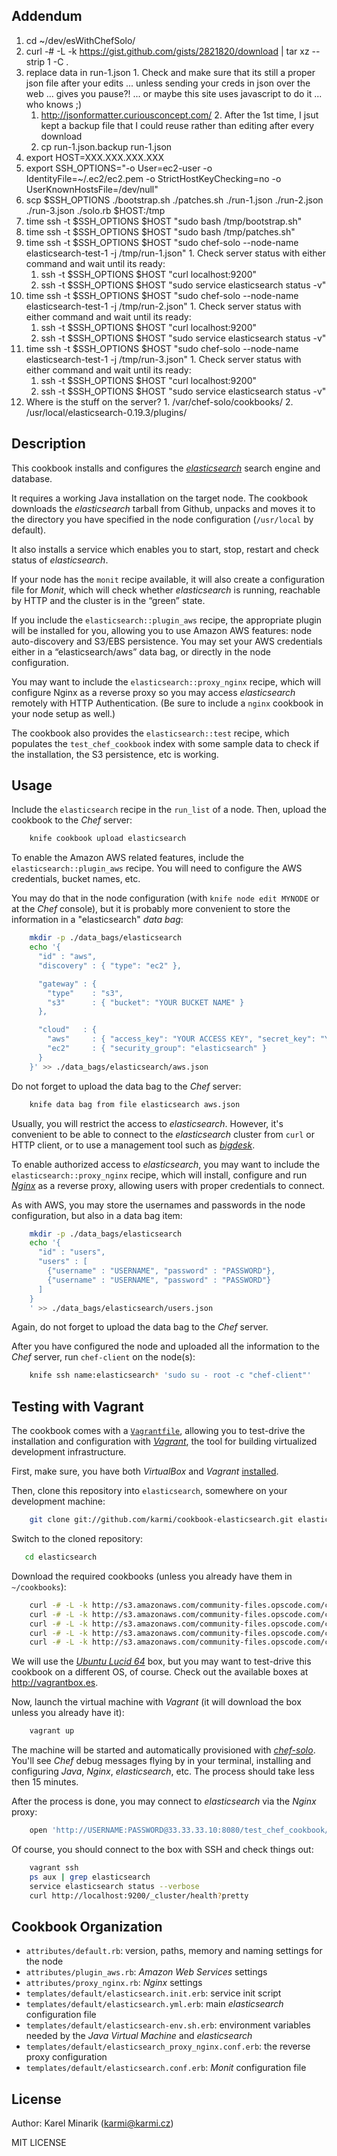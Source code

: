 Addendum
--------

  1. cd ~/dev/esWithChefSolo/
  2. curl -# -L -k https://gist.github.com/gists/2821820/download | tar xz --strip 1 -C .
  3. replace data in run-1.json
    1. Check and make sure that its still a proper json file after your edits ... unless sending your creds in json over the web ... gives you pause?! ... or maybe this site uses javascript to do it ... who knows ;)
       1. http://jsonformatter.curiousconcept.com/
    2. After the 1st time, I jsut kept a backup file that I could reuse rather than editing after every download
       1. cp run-1.json.backup run-1.json
  4. export HOST=XXX.XXX.XXX.XXX
  5. export SSH_OPTIONS="-o User=ec2-user -o IdentityFile=~/.ec2/ec2.pem -o StrictHostKeyChecking=no -o UserKnownHostsFile=/dev/null"
  6. scp $SSH_OPTIONS ./bootstrap.sh ./patches.sh ./run-1.json ./run-2.json ./run-3.json ./solo.rb $HOST:/tmp
  7. time ssh -t $SSH_OPTIONS $HOST "sudo bash /tmp/bootstrap.sh"
  8. time ssh -t $SSH_OPTIONS $HOST "sudo bash /tmp/patches.sh"
  9. time ssh -t $SSH_OPTIONS $HOST "sudo chef-solo --node-name elasticsearch-test-1 -j /tmp/run-1.json"
    1. Check server status with either command and wait until its ready:
      1. ssh -t $SSH_OPTIONS $HOST "curl localhost:9200"
      2. ssh -t $SSH_OPTIONS $HOST "sudo service elasticsearch status -v"
  10. time ssh -t $SSH_OPTIONS $HOST "sudo chef-solo --node-name elasticsearch-test-1 -j /tmp/run-2.json"
    1. Check server status with either command and wait until its ready:
      1. ssh -t $SSH_OPTIONS $HOST "curl localhost:9200"
      2. ssh -t $SSH_OPTIONS $HOST "sudo service elasticsearch status -v"
  11. time ssh -t $SSH_OPTIONS $HOST "sudo chef-solo --node-name elasticsearch-test-1 -j /tmp/run-3.json"
    1. Check server status with either command and wait until its ready:
      1. ssh -t $SSH_OPTIONS $HOST "curl localhost:9200"
      2. ssh -t $SSH_OPTIONS $HOST "sudo service elasticsearch status -v"
  12. Where is the stuff on the server?
    1. /var/chef-solo/cookbooks/
    2. /usr/local/elasticsearch-0.19.3/plugins/

Description
-----------

This cookbook installs and configures the [_elasticsearch_](http://www.elasticsearch.org) search engine and database.

It requires a working Java installation on the target node. The cookbook downloads the _elasticsearch_ tarball from Github, unpacks and moves it to the directory you have specified in the node configuration (`/usr/local` by default).

It also installs a service which enables you to start, stop, restart and check status of _elasticsearch_.

If your node has the `monit` recipe available, it will also create a configuration file for _Monit_,
which will check whether _elasticsearch_ is running, reachable by HTTP and the cluster is in the “green” state.

If you include the `elasticsearch::plugin_aws` recipe, the appropriate plugin will be installed for you,
allowing you to use Amazon AWS features: node auto-discovery and S3/EBS persistence.
You may set your AWS credentials either in a “elasticsearch/aws” data bag,
or directly in the node configuration.

You may want to include the `elasticsearch::proxy_nginx` recipe, which will configure Nginx as
a reverse proxy so you may access _elasticsearch_ remotely with HTTP Authentication. (Be sure to
include a `nginx` cookbook in your node setup as well.)

The cookbook also provides the `elasticsearch::test` recipe, which populates the `test_chef_cookbook`
index with some sample data to check if the installation, the S3 persistence, etc is working.


Usage
-----

Include the `elasticsearch` recipe in the `run_list` of a node. Then, upload the cookbook to the _Chef_ server:

```bash
    knife cookbook upload elasticsearch
```

To enable the Amazon AWS related features, include the `elasticsearch::plugin_aws` recipe.
You will need to configure the AWS credentials, bucket names, etc.

You may do that in the node configuration (with `knife node edit MYNODE` or at the _Chef_ console),
but it is probably more convenient to store the information in a "elasticsearch" _data bag_:

```bash
    mkdir -p ./data_bags/elasticsearch
    echo '{ 
      "id" : "aws",
      "discovery" : { "type": "ec2" },

      "gateway" : {
        "type"    : "s3",
        "s3"      : { "bucket": "YOUR BUCKET NAME" }
      },

      "cloud"   : {
        "aws"     : { "access_key": "YOUR ACCESS KEY", "secret_key": "YOUR SECRET ACCESS KEY" },
        "ec2"     : { "security_group": "elasticsearch" }
      }
    }' >> ./data_bags/elasticsearch/aws.json
```

Do not forget to upload the data bag to the _Chef_ server:

```bash
    knife data bag from file elasticsearch aws.json
```

Usually, you will restrict the access to _elasticsearch_. However, it's convenient to be able to connect
to the _elasticsearch_ cluster from `curl` or HTTP client, or to use a management tool such as
[_bigdesk_](http://github.com/lukas-vlcek/bigdesk).

To enable authorized access to _elasticsearch_, you may want to include the `elasticsearch::proxy_nginx` recipe,
which will install, configure and run [_Nginx_](http://nginx.org/) as a reverse proxy, allowing users with proper
credentials to connect.

As with AWS, you may store the usernames and passwords in the node configuration, but also in a data bag item:

```bash
    mkdir -p ./data_bags/elasticsearch
    echo '{
      "id" : "users",
      "users" : [
        {"username" : "USERNAME", "password" : "PASSWORD"},
        {"username" : "USERNAME", "password" : "PASSWORD"}
      ]
    }
    ' >> ./data_bags/elasticsearch/users.json
```

Again, do not forget to upload the data bag to the _Chef_ server.

After you have configured the node and uploaded all the information to the _Chef_ server, run `chef-client` on the node(s):

```bash
    knife ssh name:elasticsearch* 'sudo su - root -c "chef-client"'
```


Testing with Vagrant
--------------------

The cookbook comes with a [`Vagrantfile`](https://github.com/karmi/cookbook-elasticsearch/blob/master/Vagrantfile),
allowing you to test-drive the installation and configuration with [_Vagrant_](http://vagrantup.com/),
the tool for building virtualized development infrastructure.

First, make sure, you have both _VirtualBox_ and _Vagrant_
[installed](http://vagrantup.com/docs/getting-started/index.html).

Then, clone this repository into `elasticsearch`, somewhere on your development machine:

```bash
    git clone git://github.com/karmi/cookbook-elasticsearch.git elasticsearch
```

Switch to the cloned repository:

```bash
   cd elasticsearch
```

Download the required cookbooks (unless you already have them in `~/cookbooks`):

```bash
    curl -# -L -k http://s3.amazonaws.com/community-files.opscode.com/cookbook_versions/tarballs/1184/original/apt.tgz   | tar xz -C tmp/cookbooks
    curl -# -L -k http://s3.amazonaws.com/community-files.opscode.com/cookbook_versions/tarballs/1421/original/java.tgz  | tar xz -C tmp/cookbooks
    curl -# -L -k http://s3.amazonaws.com/community-files.opscode.com/cookbook_versions/tarballs/1098/original/vim.tgz   | tar xz -C tmp/cookbooks
    curl -# -L -k http://s3.amazonaws.com/community-files.opscode.com/cookbook_versions/tarballs/1413/original/nginx.tgz | tar xz -C tmp/cookbooks
    curl -# -L -k http://s3.amazonaws.com/community-files.opscode.com/cookbook_versions/tarballs/915/original/monit.tgz  | tar xz -C tmp/cookbooks
```

We will use the [_Ubuntu Lucid 64_](http://vagrantbox.es/2/) box, but you may want to test-drive this cookbook on a different
OS, of course. Check out the available boxes at <http://vagrantbox.es>.

Now, launch the virtual machine with _Vagrant_ (it will download the box unless you already have it):

```bash
    vagrant up
```

The machine will be started and automatically provisioned with 
[_chef-solo_](http://vagrantup.com/docs/provisioners/chef_solo.html). You'll see _Chef_ debug messages flying by in your terminal, installing and configuring _Java_, _Nginx_, _elasticsearch_, etc. The process should take less then 15 minutes.

After the process is done, you may connect to _elasticsearch_ via the _Nginx_ proxy:

```bash
    open 'http://USERNAME:PASSWORD@33.33.33.10:8080/test_chef_cookbook/_search?q=*'
```

Of course, you should connect to the box with SSH and check things out:

```bash
    vagrant ssh
    ps aux | grep elasticsearch
    service elasticsearch status --verbose
    curl http://localhost:9200/_cluster/health?pretty
```


Cookbook Organization
---------------------

* `attributes/default.rb`: version, paths, memory and naming settings for the node
* `attributes/plugin_aws.rb`: _Amazon Web Services_ settings
* `attributes/proxy_nginx.rb`: _Nginx_ settings
* `templates/default/elasticsearch.init.erb`: service init script
* `templates/default/elasticsearch.yml.erb`: main _elasticsearch_ configuration file
* `templates/default/elasticsearch-env.sh.erb`: environment variables needed by the _Java Virtual Machine_ and _elasticsearch_
* `templates/default/elasticsearch_proxy_nginx.conf.erb`: the reverse proxy configuration
* `templates/default/elasticsearch.conf.erb`: _Monit_ configuration file


License
-------

Author: Karel Minarik (<karmi@karmi.cz>)

MIT LICENSE

